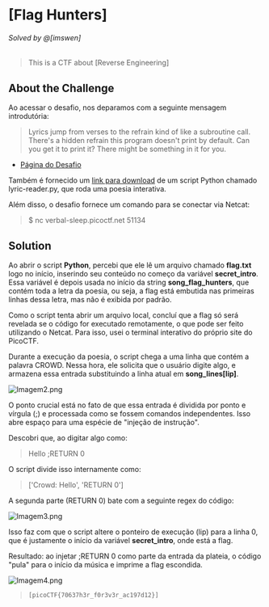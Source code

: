 # [Flag Hunters]
###### Solved by @[imswen]
> This is a CTF about [Reverse Engineering]
## About the Challenge
Ao acessar o desafio, nos deparamos com a seguinte mensagem introdutória:
>Lyrics jump from verses to the refrain kind of like a subroutine call. There's a hidden refrain this program doesn't print by default. Can you get it to print it? There might be something in it for you.

- [Página do Desafio](https://play.picoctf.org/practice/challenge/472)

Também é fornecido um [link para download](https://challenge-files.picoctf.net/c_verbal_sleep/064d0eba10978d362ad2517e0e6c7d68185078e0b2fca217f8bce134d3180cfc/lyric-reader.py) de um script Python chamado lyric-reader.py, que roda uma poesia interativa.

Além disso, o desafio fornece um comando para se conectar via Netcat:
>$ nc verbal-sleep.picoctf.net 51134

## Solution
Ao abrir o script **Python**, percebi que ele lê um arquivo chamado **flag.txt** logo no início, inserindo seu conteúdo no começo da variável **secret_intro**. Essa variável é depois usada no início da string **song_flag_hunters**, que contém toda a letra da poesia, ou seja, a flag está embutida nas primeiras linhas dessa letra, mas não é exibida por padrão.

Como o script tenta abrir um arquivo local, concluí que a flag só será revelada se o código for executado remotamente, o que pode ser feito utilizando o Netcat. Para isso, usei o terminal interativo do próprio site do PicoCTF.

Durante a execução da poesia, o script chega a uma linha que contém a palavra CROWD. Nessa hora, ele solicita que o usuário digite algo, e armazena essa entrada substituindo a linha atual em **song_lines[lip]**.

![Imagem2.png](https://i.imgur.com/8A8st8N.png)

O ponto crucial está no fato de que essa entrada é dividida por ponto e vírgula (;) e processada como se fossem comandos independentes. Isso abre espaço para uma espécie de "injeção de instrução".

Descobri que, ao digitar algo como:
>Hello ;RETURN 0

O script divide isso internamente como:
>['Crowd: Hello', 'RETURN 0']

A segunda parte (RETURN 0) bate com a seguinte regex do código:

![Imagem3.png](https://i.imgur.com/8vMlNaj.png)

Isso faz com que o script altere o ponteiro de execução (lip) para a linha 0, que é justamente o início da variável **secret_intro**, onde está a flag.

Resultado: ao injetar ;RETURN 0 como parte da entrada da plateia, o código "pula" para o início da música e imprime a flag escondida.

![Imagem4.png](https://i.imgur.com/Gp2yQr2.png)

>`[picoCTF{70637h3r_f0r3v3r_ac197d12}]`
 
